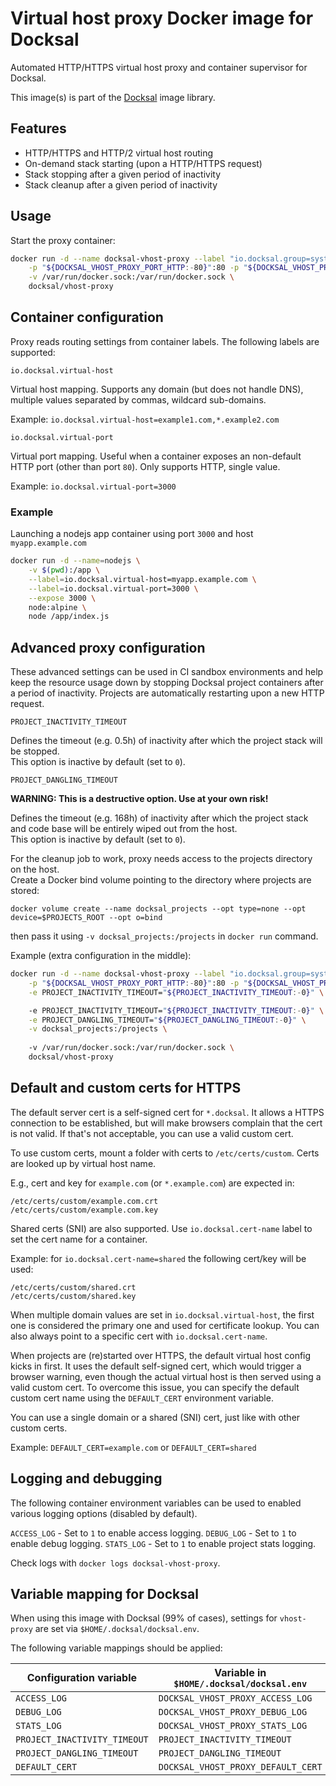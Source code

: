 # Virtual host proxy Docker image for Docksal

Automated HTTP/HTTPS virtual host proxy and container supervisor for Docksal.

This image(s) is part of the [Docksal](http://docksal.io) image library.

## Features

- HTTP/HTTPS and HTTP/2 virtual host routing
- On-demand stack starting (upon a HTTP/HTTPS request)
- Stack stopping after a given period of inactivity
- Stack cleanup after a given period of inactivity

## Usage

Start the proxy container:

```bash
docker run -d --name docksal-vhost-proxy --label "io.docksal.group=system" --restart=always --privileged --userns=host \
    -p "${DOCKSAL_VHOST_PROXY_PORT_HTTP:-80}":80 -p "${DOCKSAL_VHOST_PROXY_PORT_HTTPS:-443}":443 \
    -v /var/run/docker.sock:/var/run/docker.sock \
    docksal/vhost-proxy
```

## Container configuration 

Proxy reads routing settings from container labels. The following labels are supported:

`io.docksal.virtual-host`

Virtual host mapping. Supports any domain (but does not handle DNS), multiple values separated by commas, wildcard 
sub-domains.

Example: `io.docksal.virtual-host=example1.com,*.example2.com`


`io.docksal.virtual-port`

Virtual port mapping. Useful when a container exposes an non-default HTTP port (other than port `80`).
Only supports HTTP, single value.  

Example: `io.docksal.virtual-port=3000`

### Example

Launching a nodejs app container using port `3000` and host `myapp.example.com`

```bash
docker run -d --name=nodejs \
	-v $(pwd):/app \
	--label=io.docksal.virtual-host=myapp.example.com \
	--label=io.docksal.virtual-port=3000 \
	--expose 3000 \
	node:alpine \
	node /app/index.js
``` 

## Advanced proxy configuration

These advanced settings can be used in CI sandbox environments and help keep the resource usage down by stopping 
Docksal project containers after a period of inactivity. Projects are automatically restarting upon a new HTTP request.

`PROJECT_INACTIVITY_TIMEOUT`

Defines the timeout (e.g. 0.5h) of inactivity after which the project stack will be stopped.  
This option is inactive by default (set to `0`).

`PROJECT_DANGLING_TIMEOUT`

**WARNING: This is a destructive option. Use at your own risk!**

Defines the timeout (e.g. 168h) of inactivity after which the project stack and code base will be entirely wiped out from the host.  
This option is inactive by default (set to `0`).

For the cleanup job to work, proxy needs access to the projects directory on the host.  
Create a Docker bind volume pointing to the directory where projects are stored:

```
docker volume create --name docksal_projects --opt type=none --opt device=$PROJECTS_ROOT --opt o=bind

```

then pass it using `-v docksal_projects:/projects` in `docker run` command.

Example (extra configuration in the middle): 

```bash
docker run -d --name docksal-vhost-proxy --label "io.docksal.group=system" --restart=always --privileged --userns=host \
    -p "${DOCKSAL_VHOST_PROXY_PORT_HTTP:-80}":80 -p "${DOCKSAL_VHOST_PROXY_PORT_HTTPS:-443}":443 \
    -e PROJECT_INACTIVITY_TIMEOUT="${PROJECT_INACTIVITY_TIMEOUT:-0}" \

    -e PROJECT_INACTIVITY_TIMEOUT="${PROJECT_INACTIVITY_TIMEOUT:-0}" \
    -e PROJECT_DANGLING_TIMEOUT="${PROJECT_DANGLING_TIMEOUT:-0}" \
    -v docksal_projects:/projects \
    
    -v /var/run/docker.sock:/var/run/docker.sock \
    docksal/vhost-proxy
```

## Default and custom certs for HTTPS

The default server cert is a self-signed cert for `*.docksal`. It allows a HTTPS connection to be established, but will 
make browsers complain that the cert is not valid. If that's not acceptable, you can use a valid custom cert. 

To use custom certs, mount a folder with certs to `/etc/certs/custom`. Certs are looked up by virtual host name. 

E.g., cert and key for `example.com` (or `*.example.com`) are expected in: 

```
/etc/certs/custom/example.com.crt
/etc/certs/custom/example.com.key
```

Shared certs (SNI) are also supported. Use `io.docksal.cert-name` label to set the cert name for a container.

Example: for `io.docksal.cert-name=shared` the following cert/key will be used:

```
/etc/certs/custom/shared.crt
/etc/certs/custom/shared.key
```

When multiple domain values are set in `io.docksal.virtual-host`, the first one is considered the primary one and 
used for certificate lookup. You can also always point to a specific cert with `io.docksal.cert-name`. 

When projects are (re)started over HTTPS, the default virtual host config kicks in first. It uses the default self-signed 
cert, which would trigger a browser warning, even though the actual virtual host is then served using a valid custom 
cert. To overcome this issue, you can specify the default custom cert name using the `DEFAULT_CERT` environment variable. 

You can use a single domain or a shared (SNI) cert, just like with other custom certs.

Example: `DEFAULT_CERT=example.com` or `DEFAULT_CERT=shared`  


## Logging and debugging

The following container environment variables can be used to enabled various logging options (disabled by default). 

`ACCESS_LOG` - Set to `1` to enable access logging.
`DEBUG_LOG` - Set to `1` to enable debug logging.
`STATS_LOG` - Set to `1` to enable project stats logging.

Check logs with `docker logs docksal-vhost-proxy`.


## Variable mapping for Docksal

When using this image with Docksal (99% of cases), settings for `vhost-proxy` are set via `$HOME/.docksal/docksal.env`. 

The following variable mappings should be applied:

| Configuration variable        | Variable in `$HOME/.docksal/docksal.env`  |
| ----------------------------- | ----------------------------------------  |
| `ACCESS_LOG`                  | `DOCKSAL_VHOST_PROXY_ACCESS_LOG`          |
| `DEBUG_LOG`                   | `DOCKSAL_VHOST_PROXY_DEBUG_LOG`           |
| `STATS_LOG`                   | `DOCKSAL_VHOST_PROXY_STATS_LOG`           |
| `PROJECT_INACTIVITY_TIMEOUT`  | `PROJECT_INACTIVITY_TIMEOUT`              |
| `PROJECT_DANGLING_TIMEOUT`    | `PROJECT_DANGLING_TIMEOUT`                |
| `DEFAULT_CERT`                | `DOCKSAL_VHOST_PROXY_DEFAULT_CERT`        |
